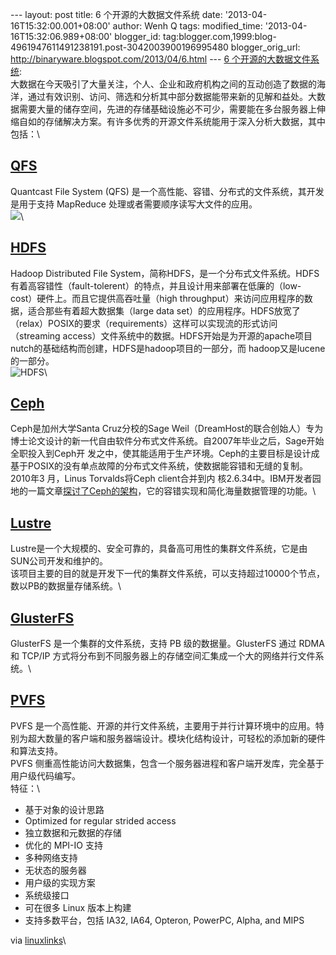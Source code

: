 --- layout: post title: 6 个开源的大数据文件系统 date:
'2013-04-16T15:32:00.001+08:00' author: Wenh Q tags: modified\_time:
'2013-04-16T15:32:06.989+08:00' blogger\_id:
tag:blogger.com,1999:blog-4961947611491238191.post-3042003900196995480
blogger\_orig\_url: http://binaryware.blogspot.com/2013/04/6.html --- [6
个开源的大数据文件系统](http://www.oschina.net/news/39605/4-opensource-big-data-file-systems):\
大数据在今天吸引了大量关注，个人、企业和政府机构之间的互动创造了数据的海洋，通过有效识别、访问、筛选和分析其中部分数据能带来新的见解和益处。大数据需要大量的储存空间，先进的存储基础设施必不可少，需要能在多台服务器上伸缩自如的存储解决方案。有许多优秀的开源文件系统能用于深入分析大数据，其中包括：\

[QFS](http://www.oschina.net/p/qfs)
-----------------------------------

Quantcast File System (QFS)
是一个高性能、容错、分布式的文件系统，其开发是用于支持 MapReduce
处理或者需要顺序读写大文件的应用。\
![](http://static.oschina.net/uploads/img/201304/14223036_Edoj.png)\

[HDFS](http://www.oschina.net/p/hdfs)
-------------------------------------

Hadoop Distributed File
System，简称HDFS，是一个分布式文件系统。HDFS有着高容错性（fault-tolerent）的特点，并且设计用来部署在低廉的（low-
cost）硬件上。而且它提供高吞吐量（high
throughput）来访问应用程序的数据，适合那些有着超大数据集（large data
set）的应用程序。HDFS放宽了（relax）POSIX的要求（requirements）这样可以实现流的形式访问（streaming
access）文件系统中的数据。HDFS开始是为开源的apache项目nutch的基础结构而创建，HDFS是hadoop项目的一部分，而
hadoop又是lucene的一部分。\
![HDFS](http://static.oschina.net/uploads/img/201209/10164821_w6pR.jpg)\

[Ceph](http://www.oschina.net/p/ceph)
-------------------------------------

Ceph是加州大学Santa Cruz分校的Sage
Weil（DreamHost的联合创始人）专为博士论文设计的新一代自由软件分布式文件系统。自2007年毕业之后，Sage开始全职投入到Ceph开
发之中，使其能适用于生产环境。Ceph的主要目标是设计成基于POSIX的没有单点故障的分布式文件系统，使数据能容错和无缝的复制。2010年3
月，Linus Torvalds将Ceph client合并到内
核2.6.34中。IBM开发者园地的一篇文章[探讨了Ceph的架构](http://www.ibm.com/developerworks/linux/library/l-ceph/index.html?ca=dgr-lnxw01CEPHdth-LX)，它的容错实现和简化海量数据管理的功能。\

[Lustre](http://www.oschina.net/p/Lustre)
-----------------------------------------

Lustre是一个大规模的、安全可靠的，具备高可用性的集群文件系统，它是由SUN公司开发和维护的。\
该项目主要的目的就是开发下一代的集群文件系统，可以支持超过10000个节点，数以PB的数据量存储系统。\

[GlusterFS](http://www.oschina.net/p/glusterfs)
-----------------------------------------------

GlusterFS 是一个集群的文件系统，支持 PB 级的数据量。GlusterFS 通过 RDMA
和 TCP/IP
方式将分布到不同服务器上的存储空间汇集成一个大的网络并行文件系统。\

[PVFS](http://www.oschina.net/p/pvfs)
-------------------------------------

PVFS
是一个高性能、开源的并行文件系统，主要用于并行计算环境中的应用。特别为超大数量的客户端和服务器端设计。模块化结构设计，可轻松的添加新的硬件和算法支持。\
PVFS
侧重高性能访问大数据集，包含一个服务器进程和客户端开发库，完全基于用户级代码编写。\
特征：\

-   基于对象的设计思路
-   Optimized for regular strided access
-   独立数据和元数据的存储
-   优化的 MPI-IO 支持
-   多种网络支持
-   无状态的服务器
-   用户级的实现方案
-   系统级接口
-   可在很多 Linux 版本上构建
-   支持多数平台，包括 IA32, IA64, Opteron, PowerPC, Alpha, and MIPS

via
[linuxlinks](http://www.linuxlinks.com/article/20130411155608341/FileSystems.html)\



